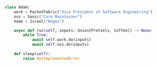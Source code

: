 <script>
    import "prismjs/themes/prism-okaidia.css"
</script>


```python
class Adam:
    work = PacketFabric("Vice President of Software Engineering")
    oss = Sanic("Core Maintainer")
    home = Israel("Negev")

    async def run(self, inputs: Union[Pretzels, Coffee]) -> None:
        while True:
            await self.work.do(inputs)
            await self.oss.do(inputs)
        
    def sleep(self):
        raise NotImplementedError
```
